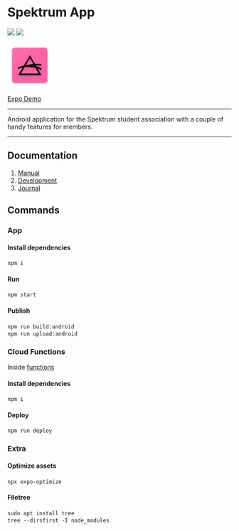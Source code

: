 
# Spektrum App

[![](https://img.shields.io/badge/Version-2.0-blue)](https://github.com/spektrumrf/app/releases)
[![](https://img.shields.io/badge/License-MIT-yellow.svg)](https://opensource.org/licenses/MIT)

[<img src="https://github.com/spektrumrf/assets/raw/master/images/playstore/ic-launcher.png" width="100">](https://play.google.com/store/apps/details?id=fi.spektrum.app)

[Expo Demo](https://expo.io/@deinal/app)

----

Android application for the Spektrum student association with a couple of handy features for members.

----

## Documentation

1. [Manual](documentation.md#Manual)
2. [Development](documentation.md#Development)
3. [Journal](documentation.md#Journal)

## Commands

### App

#### Install dependencies

```
npm i
```

#### Run

```
npm start
```

#### Publish

```
npm run build:android
npm run upload:android
```

### Cloud Functions

Inside [functions](/functions)

#### Install dependencies

```
npm i
```

#### Deploy

```
npm run deploy
```

### Extra

#### Optimize assets

```
npx expo-optimize
```

#### Filetree

```
sudo apt install tree
tree --dirsfirst -I node_modules
```